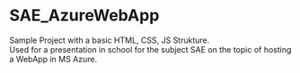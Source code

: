 # SAE_AzureWebApp
Sample Project with a basic HTML, CSS, JS Strukture.
</br>
Used for a presentation in school for the subject SAE on the topic of hosting a WebApp in MS Azure.
